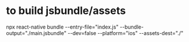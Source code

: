 # to build jsbundle/assets

npx react-native bundle --entry-file="index.js" --bundle-output="./main.jsbundle" --dev=false --platform="ios" --assets-dest="./"

